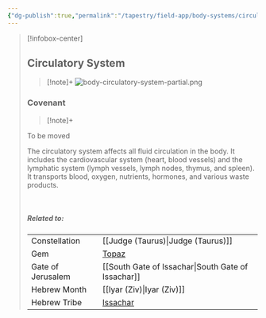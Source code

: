 ```yaml
---
{"dg-publish":true,"permalink":"/tapestry/field-app/body-systems/circulatory-system/","title":"Circulatory System","tags":["covenants/body/systems"],"dgHomeLink":true,"dgEnableSearch":true}
---
```


> [!infobox-center] 
> ## Circulatory System
> > [!note]+
> ![body-circulatory-system-partial.png](/img/user/File%20Vault/Field%20App/body-systems/body-circulatory-system-partial.png)
>  ### Covenant
>> [!note]+ 
>  <p class="note first">To be moved</p>
><p class="note second"> The circulatory system affects all fluid circulation in the body. It  includes the cardiovascular system (heart, blood vessels) and the lymphatic system (lymph vessels, lymph nodes, thymus, and spleen). It transports blood, oxygen, nutrients, hormones, and various waste products.</p>
> <br>
> 
> ##### Related to:
> <p class="note first" p style="margin-bottom: 16px;">
><p class="note third">
>
> |             |        |
> | --- | --- |
> | Constellation | [[Judge (Taurus)\|Judge (Taurus)]]                              |
> | Gem    | <a href="topaz" data-href="topaz" class="internal-link">Topaz</a> |
> | Gate of Jerusalem  | [[South Gate of Issachar\|South Gate of Issachar]]                                         |
> |   Hebrew Month   | [[Iyar (Ziv)\|Iyar (Ziv)]]                                  |
> | Hebrew Tribe | <a href="Tribe of Issachar" data-href="Tribe of Issachar" class="internal-link">Issachar</a>  |